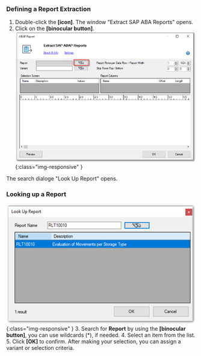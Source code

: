 ### Defining a Report Extraction

1. Double-click the **[icon]**. The window "Extract SAP ABA Reports" opens.
2. Click on the **[binocular button]**.
![Report-SSIS-Component](/img/content/Report-SSIS-Component.png){:class="img-responsive" }

The search dialoge "Look Up Report" opens.
	
### Looking up a Report
![Report-Search](/img/content/Report-Search.png){:class="img-responsive" }
3. Search for **Report** by using the **[binocular button]**, you can use wildcards (*), if needed.
4. Select an item from the list. 
5. Click **[OK]** to confirm.
After making your selection, you can assign a variant or selection criteria.





